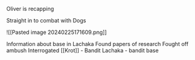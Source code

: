 Oliver is recapping

Straight in to combat with Dogs

![[Pasted image 20240225171609.png]]

Information about base in Lachaka
Found papers of research
Fought off ambush
Interrogated [[Krot]] - Bandit
Lachaka - bandit base




